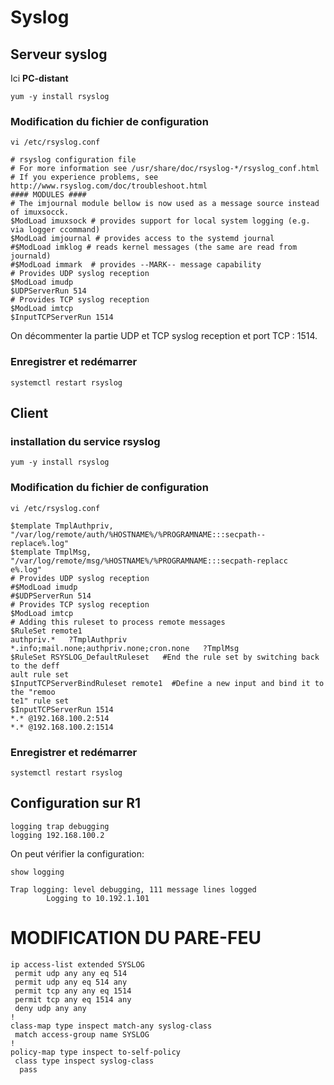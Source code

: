# Syslog


## Serveur syslog

Ici **PC-distant**
```
yum -y install rsyslog
```

### Modification du fichier de configuration 
```
vi /etc/rsyslog.conf
```
```
# rsyslog configuration file
# For more information see /usr/share/doc/rsyslog-*/rsyslog_conf.html
# If you experience problems, see http://www.rsyslog.com/doc/troubleshoot.html
#### MODULES ####
# The imjournal module bellow is now used as a message source instead of imuxsocck.
$ModLoad imuxsock # provides support for local system logging (e.g. via logger ccommand)
$ModLoad imjournal # provides access to the systemd journal
#$ModLoad imklog # reads kernel messages (the same are read from journald)
#$ModLoad immark  # provides --MARK-- message capability
# Provides UDP syslog reception
$ModLoad imudp
$UDPServerRun 514
# Provides TCP syslog reception
$ModLoad imtcp
$InputTCPServerRun 1514
```

On décommenter la partie UDP et TCP syslog reception et port TCP : 1514.


### Enregistrer et redémarrer 
```
systemctl restart rsyslog
```
## Client

### installation du service rsyslog
```
yum -y install rsyslog
```
### Modification du fichier de configuration 
```
vi /etc/rsyslog.conf
```
```
$template TmplAuthpriv, "/var/log/remote/auth/%HOSTNAME%/%PROGRAMNAME:::secpath--
replace%.log"
$template TmplMsg, "/var/log/remote/msg/%HOSTNAME%/%PROGRAMNAME:::secpath-replacc
e%.log"
# Provides UDP syslog reception
#$ModLoad imudp
#$UDPServerRun 514
# Provides TCP syslog reception
$ModLoad imtcp
# Adding this ruleset to process remote messages
$RuleSet remote1
authpriv.*   ?TmplAuthpriv
*.info;mail.none;authpriv.none;cron.none   ?TmplMsg
$RuleSet RSYSLOG_DefaultRuleset   #End the rule set by switching back to the deff
ault rule set
$InputTCPServerBindRuleset remote1  #Define a new input and bind it to the "remoo
te1" rule set
$InputTCPServerRun 1514
*.* @192.168.100.2:514
*.* @192.168.100.2:1514
```

### Enregistrer et redémarrer 
```
systemctl restart rsyslog
```

## Configuration sur R1
```
logging trap debugging
logging 192.168.100.2
```

On peut vérifier la configuration:
```
show logging
```
```
Trap logging: level debugging, 111 message lines logged
        Logging to 10.192.1.101
```

# MODIFICATION DU PARE-FEU

```
ip access-list extended SYSLOG
 permit udp any any eq 514
 permit udp any eq 514 any
 permit tcp any any eq 1514
 permit tcp any eq 1514 any
 deny udp any any
!
class-map type inspect match-any syslog-class
 match access-group name SYSLOG
!
policy-map type inspect to-self-policy
 class type inspect syslog-class
  pass
```

